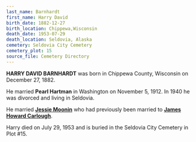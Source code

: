 ```yaml
---
last_name: Barnhardt
first_name: Harry David
birth_date: 1882-12-27
birth_location: Chippewa,Wisconsin
death_date: 1953-07-29
death_location: Seldovia, Alaska
cemetery: Seldovia City Cemetery
cemetery_plot: 15
source_file: Cemetery Directory
---
```

**HARRY DAVID BARNHARDT** was born in Chippewa County, Wisconsin on December 27, 1882.  

He married **Pearl Hartman** in Washington on November 5, 1912. In 1940 he was divorced and living in Seldovia. 

He married [**Jessie Moonin**](./Barnhardt_Jessie_Moonin.md) who had previously been married to [**James Howard Carlough**](./Carlough_James_Howard.md). 

Harry died on July 29, 1953 and is buried in the Seldovia City Cemetery in Plot #15.  


